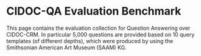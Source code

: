 # CIDOC-QA Evaluation Benchmark

This page contains the evaluation collection for Question Answering over CIDOC-CRM. In particular 5,000 questions are provided based on 10 query templates (of different depths), which were produced by using the  Smithsonian American Art Museum (SAAM) KG.
